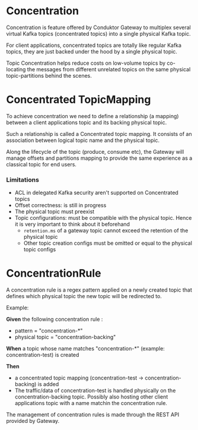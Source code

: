 # Concentration

Concentration is feature offered by Conduktor Gateway to multiplex several virtual Kafka topics (concentrated topics) into a single physical Kafka topic.

For client applications, concentrated topics are totally like regular Kafka topics, they are just backed under the hood by a single physical topic.

Topic Concentration helps reduce costs on low-volume topics by co-locating the messages from different unrelated topics on the same physical topic-partitions behind the scenes.

# Concentrated TopicMapping

To achieve concentration we need to define a relationship (a mapping) between a client applications topic and its backing physical topic.

Such a relationship is called a Concentrated topic mapping. It consists of an association between logical topic name and the physical topic.

Along the lifecycle of the topic (produce, consume etc), the Gateway will manage offsets and partitions mapping to provide the same experience as a classical topic for end users.

### Limitations

-   ACL in delegated Kafka security aren't supported on Concentrated topics
-   Offset correctness: is still in progress
-   The physical topic must preexist
-   Topic configurations: must be compatible with the physical topic. Hence it is very important to think about it beforehand
    -   `retention.ms` of a gateway topic cannot exceed the retention of the physical topic
    -   Other topic creation configs must be omitted or equal to the physical topic configs

# ConcentrationRule

A concentration rule is a regex pattern applied on a newly created topic that defines which physical topic the new topic will be redirected to.

Example:

**Given** the following concentration rule :

-   pattern = "concentration-\*"
-   physical topic = "concentration-backing"

**When** a topic whose name matches "concentration-\*" (example: concentration-test) is created

**Then**

-   a concentrated topic mapping (concentration-test → concentration-backing) is added
-   The traffic/data of concentration-test is handled physically on the concentration-backing topic. Possibly also hosting other client applications topic with a name matchin the concentration rule.

The management of concentration rules is made through the REST API provided by Gateway.

          